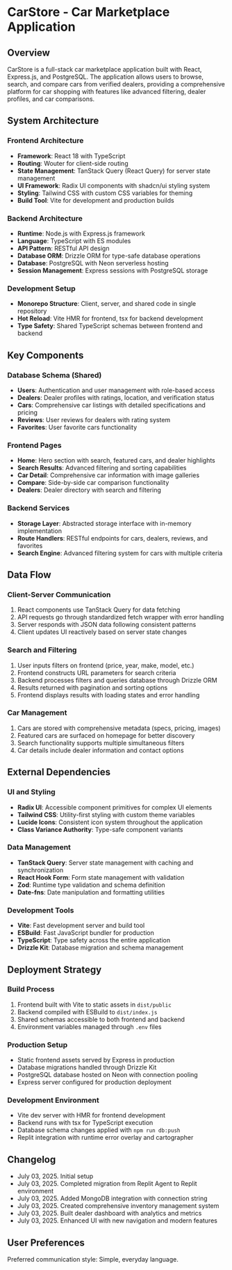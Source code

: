 # CarStore - Car Marketplace Application

## Overview

CarStore is a full-stack car marketplace application built with React, Express.js, and PostgreSQL. The application allows users to browse, search, and compare cars from verified dealers, providing a comprehensive platform for car shopping with features like advanced filtering, dealer profiles, and car comparisons.

## System Architecture

### Frontend Architecture
- **Framework**: React 18 with TypeScript
- **Routing**: Wouter for client-side routing
- **State Management**: TanStack Query (React Query) for server state management
- **UI Framework**: Radix UI components with shadcn/ui styling system
- **Styling**: Tailwind CSS with custom CSS variables for theming
- **Build Tool**: Vite for development and production builds

### Backend Architecture
- **Runtime**: Node.js with Express.js framework
- **Language**: TypeScript with ES modules
- **API Pattern**: RESTful API design
- **Database ORM**: Drizzle ORM for type-safe database operations
- **Database**: PostgreSQL with Neon serverless hosting
- **Session Management**: Express sessions with PostgreSQL storage

### Development Setup
- **Monorepo Structure**: Client, server, and shared code in single repository
- **Hot Reload**: Vite HMR for frontend, tsx for backend development
- **Type Safety**: Shared TypeScript schemas between frontend and backend

## Key Components

### Database Schema (Shared)
- **Users**: Authentication and user management with role-based access
- **Dealers**: Dealer profiles with ratings, location, and verification status
- **Cars**: Comprehensive car listings with detailed specifications and pricing
- **Reviews**: User reviews for dealers with rating system
- **Favorites**: User favorite cars functionality

### Frontend Pages
- **Home**: Hero section with search, featured cars, and dealer highlights
- **Search Results**: Advanced filtering and sorting capabilities
- **Car Detail**: Comprehensive car information with image galleries
- **Compare**: Side-by-side car comparison functionality
- **Dealers**: Dealer directory with search and filtering

### Backend Services
- **Storage Layer**: Abstracted storage interface with in-memory implementation
- **Route Handlers**: RESTful endpoints for cars, dealers, reviews, and favorites
- **Search Engine**: Advanced filtering system for cars with multiple criteria

## Data Flow

### Client-Server Communication
1. React components use TanStack Query for data fetching
2. API requests go through standardized fetch wrapper with error handling
3. Server responds with JSON data following consistent patterns
4. Client updates UI reactively based on server state changes

### Search and Filtering
1. User inputs filters on frontend (price, year, make, model, etc.)
2. Frontend constructs URL parameters for search criteria
3. Backend processes filters and queries database through Drizzle ORM
4. Results returned with pagination and sorting options
5. Frontend displays results with loading states and error handling

### Car Management
1. Cars are stored with comprehensive metadata (specs, pricing, images)
2. Featured cars are surfaced on homepage for better discovery
3. Search functionality supports multiple simultaneous filters
4. Car details include dealer information and contact options

## External Dependencies

### UI and Styling
- **Radix UI**: Accessible component primitives for complex UI elements
- **Tailwind CSS**: Utility-first styling with custom theme variables
- **Lucide Icons**: Consistent icon system throughout the application
- **Class Variance Authority**: Type-safe component variants

### Data Management
- **TanStack Query**: Server state management with caching and synchronization
- **React Hook Form**: Form state management with validation
- **Zod**: Runtime type validation and schema definition
- **Date-fns**: Date manipulation and formatting utilities

### Development Tools
- **Vite**: Fast development server and build tool
- **ESBuild**: Fast JavaScript bundler for production
- **TypeScript**: Type safety across the entire application
- **Drizzle Kit**: Database migration and schema management

## Deployment Strategy

### Build Process
1. Frontend built with Vite to static assets in `dist/public`
2. Backend compiled with ESBuild to `dist/index.js`
3. Shared schemas accessible to both frontend and backend
4. Environment variables managed through `.env` files

### Production Setup
- Static frontend assets served by Express in production
- Database migrations handled through Drizzle Kit
- PostgreSQL database hosted on Neon with connection pooling
- Express server configured for production deployment

### Development Environment
- Vite dev server with HMR for frontend development
- Backend runs with tsx for TypeScript execution
- Database schema changes applied with `npm run db:push`
- Replit integration with runtime error overlay and cartographer

## Changelog
- July 03, 2025. Initial setup
- July 03, 2025. Completed migration from Replit Agent to Replit environment
- July 03, 2025. Added MongoDB integration with connection string
- July 03, 2025. Created comprehensive inventory management system
- July 03, 2025. Built dealer dashboard with analytics and metrics
- July 03, 2025. Enhanced UI with new navigation and modern features

## User Preferences

Preferred communication style: Simple, everyday language.